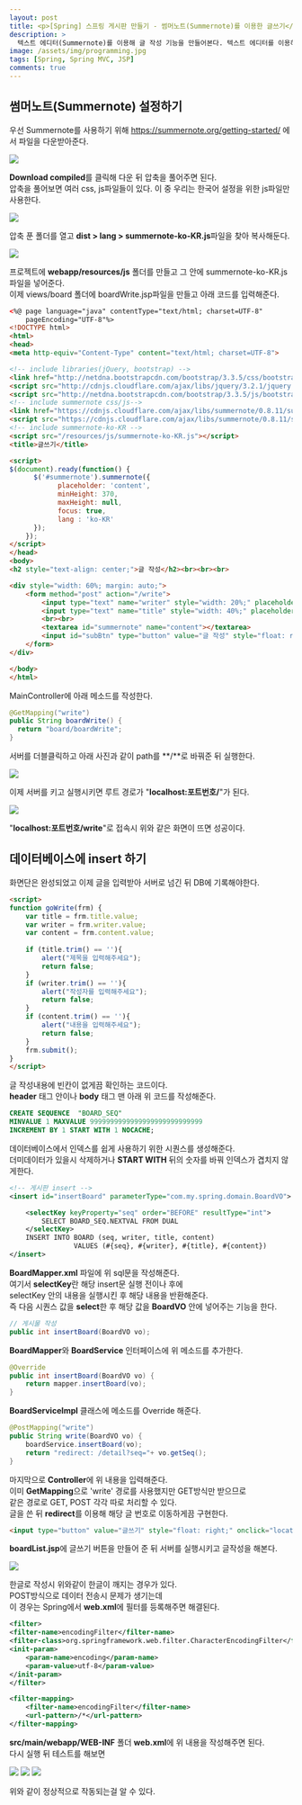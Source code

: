 ```yaml
---
layout: post
title: <p>[Spring] 스프링 게시판 만들기 - 썸머노트(Summernote)를 이용한 글쓰기</p>
description: >
  텍스트 에디터(Summernote)를 이용해 글 작성 기능을 만들어본다. 텍스트 에디터를 이용하면 사용자가 보다 편리하게 글 작성을 할 수 있다. 본 포스팅에선 간편하게 이용할 수 있는 텍스트 에디터인 Summernote를 사용한다. 
image: /assets/img/programming.jpg
tags: [Spring, Spring MVC, JSP]
comments: true
---
```

<head>
  <link rel="stylesheet" type="text/css" href="../../assets/css/obsidian.css" />
</head>
 
## 썸머노트(Summernote) 설정하기

 우선 Summernote를 사용하기 위해 https://summernote.org/getting-started/ 에서 파일을 다운받아준다.

 <img src="/assets/img/spring/summernoteDown.png">

 **Download compiled**를 클릭해 다운 뒤 압축을 풀어주면 된다.<br>
 압축을 풀어보면 여러 css, js파일들이 있다. 이 중 우리는 한국어 설정을 위한 js파일만 사용한다.

 <img src="/assets/img/spring/summernoteLang.png">

 압축 푼 폴더를 열고 **dist > lang > summernote-ko-KR.js**파일을 찾아 복사해둔다.

 <img src="/assets/img/spring/resourcesJsSummer.png">
 
 프로젝트에 **webapp/resources/js** 폴더를 만들고 그 안에 summernote-ko-KR.js파일을 넣어준다.<br>
 이제 views/board 폴더에 boardWrite.jsp파일을 만들고 아래 코드를 입력해준다.

~~~html
<%@ page language="java" contentType="text/html; charset=UTF-8"
    pageEncoding="UTF-8"%>
<!DOCTYPE html>
<html>
<head>
<meta http-equiv="Content-Type" content="text/html; charset=UTF-8">

<!-- include libraries(jQuery, bootstrap) -->
<link href="http://netdna.bootstrapcdn.com/bootstrap/3.3.5/css/bootstrap.css" rel="stylesheet">
<script src="http://cdnjs.cloudflare.com/ajax/libs/jquery/3.2.1/jquery.js"></script> 
<script src="http://netdna.bootstrapcdn.com/bootstrap/3.3.5/js/bootstrap.js"></script> 
<!-- include summernote css/js-->
<link href="https://cdnjs.cloudflare.com/ajax/libs/summernote/0.8.11/summernote-bs4.css" rel="stylesheet">
<script src="https://cdnjs.cloudflare.com/ajax/libs/summernote/0.8.11/summernote-bs4.js"></script>
<!-- include summernote-ko-KR -->
<script src="/resources/js/summernote-ko-KR.js"></script>
<title>글쓰기</title>

<script>
$(document).ready(function() {
	  $('#summernote').summernote({
 	    	placeholder: 'content',
	        minHeight: 370,
	        maxHeight: null,
	        focus: true, 
	        lang : 'ko-KR'
	  });
	});
</script>
</head>
<body>
<h2 style="text-align: center;">글 작성</h2><br><br><br>

<div style="width: 60%; margin: auto;">
	<form method="post" action="/write">
		<input type="text" name="writer" style="width: 20%;" placeholder="작성자"/><br>
		<input type="text" name="title" style="width: 40%;" placeholder="제목"/>
		<br><br> 
		<textarea id="summernote" name="content"></textarea>
		<input id="subBtn" type="button" value="글 작성" style="float: right;" onclick="goWrite(this.form)"/>
	</form>
</div>

</body>
</html>
~~~

MainController에  아래 메소드를 작성한다.

~~~java
@GetMapping("write")
public String boardWrite() {
  return "board/boardWrite";
}
~~~

서버를 더블클릭하고 아래 사진과 같이 path를 **/**로 바꿔준 뒤 실행한다.

<img src="/assets/img/spring/serverPath.png">

이제 서버를 키고 실행시키면 루트 경로가 "**localhost:포트번호/**"가 된다.

<img src="/assets/img/spring/write.png">

"**localhost:포트번호/write**"로 접속시 위와 같은 화면이 뜨면 성공이다.

## 데이터베이스에 insert 하기

화면단은 완성되었고 이제 글을 입력받아 서버로 넘긴 뒤 DB에 기록해야한다.<br>

~~~html
<script>
function goWrite(frm) {
	var title = frm.title.value;
	var writer = frm.writer.value;
	var content = frm.content.value;
	
	if (title.trim() == ''){
		alert("제목을 입력해주세요");
		return false;
	}
	if (writer.trim() == ''){
		alert("작성자를 입력해주세요");
		return false;
	}
	if (content.trim() == ''){
		alert("내용을 입력해주세요");
		return false;
	}
	frm.submit();
}
</script>	
~~~

글 작성내용에 빈칸이 없게끔 확인하는 코드이다.<br>
**header** 태그 안이나 **body** 태그 맨 아래 위 코드를 작성해준다.

~~~sql
CREATE SEQUENCE  "BOARD_SEQ"  
MINVALUE 1 MAXVALUE 9999999999999999999999999999 
INCREMENT BY 1 START WITH 1 NOCACHE;
~~~

데이터베이스에서 인덱스를 쉽게 사용하기 위한 시퀀스를 생성해준다.<br>
더미데이터가 있을시 삭제하거나 **START WITH** 뒤의 숫자를 바꿔 인덱스가 겹치지 않게한다.

~~~xml
<!-- 게시판 insert -->
<insert id="insertBoard" parameterType="com.my.spring.domain.BoardVO">

	<selectKey keyProperty="seq" order="BEFORE" resultType="int">
		SELECT BOARD_SEQ.NEXTVAL FROM DUAL
	</selectKey>
	INSERT INTO BOARD (seq, writer, title, content)
				VALUES (#{seq}, #{writer}, #{title}, #{content})
</insert>
~~~

**BoardMapper.xml** 파일에 위 sql문을 작성해준다.<br>
여기서 **selectKey**란 해당 insert문 실행 전이나 후에<br>
selectKey 안의 내용을 실행시킨 후 해당 내용을 반환해준다.<br>
즉 다음 시퀀스 값을 **select**한 후 해당 값을 **BoardVO** 안에 넣어주는 기능을 한다.

~~~java
// 게시물 작성
public int insertBoard(BoardVO vo);
~~~

**BoardMapper**와 **BoardService** 인터페이스에 위 메소드를 추가한다.

~~~java
@Override
public int insertBoard(BoardVO vo) {
	return mapper.insertBoard(vo);
}
~~~

**BoardServiceImpl** 클래스에 메소드를 Override 해준다.

~~~java
@PostMapping("write")
public String write(BoardVO vo) {
	boardService.insertBoard(vo);
	return "redirect: /detail?seq="+ vo.getSeq();
}
~~~

마지막으로 **Controller**에 위 내용을 입력해준다.<br>
이미 **GetMapping**으로 'write' 경로를 사용했지만 GET방식만 받으므로<br>
같은 경로로 GET, POST 각각 따로 처리할 수 있다.<br>
글을 쓴 뒤 **redirect**를 이용해 해당 글 번호로 이동하게끔 구현한다.<br>

~~~html
<input type="button" value="글쓰기" style="float: right;" onclick="location.href='/write'">
~~~

**boardList.jsp**에 글쓰기 버튼을 만들어 준 뒤 서버를 실행시키고 글작성을 해본다.

<img src="/assets/img/spring/krBrk.png">

한글로 작성시 위와같이 한글이 깨지는 경우가 있다. <br>
POST방식으로 데이터 전송시 문제가 생기는데 <br>
이 경우는 Spring에서 **web.xml**에 필터를 등록해주면 해결된다.

~~~xml
<filter>
<filter-name>encodingFilter</filter-name>
<filter-class>org.springframework.web.filter.CharacterEncodingFilter</filter-class>
<init-param>
	<param-name>encoding</param-name>
	<param-value>utf-8</param-value>
</init-param>   
</filter>

<filter-mapping>
	<filter-name>encodingFilter</filter-name>
	<url-pattern>/*</url-pattern>
</filter-mapping>
~~~

**src/main/webapp/WEB-INF** 폴더 **web.xml**에 위 내용을 작성해주면 된다.<br>
다시 실행 뒤 테스트를 해보면

<img src="/assets/img/spring/writeTest.png">
<img src="/assets/img/spring/writeResult.png">
<img src="/assets/img/spring/writeList.png">

위와 같이 정상적으로 작동되는걸 알 수 있다.